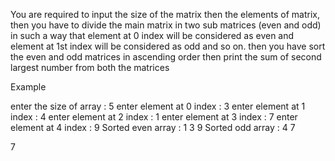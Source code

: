 You are required to input the size of the matrix then the elements of matrix, then you have to divide the main matrix in two sub matrices (even and odd) in such a way that element at 0 index will be considered as even and element at 1st index will be considered as odd and so on. then you have sort the even and odd matrices in ascending order then print the sum of second largest number from both the matrices

Example

enter the size of array : 5
enter element at 0 index : 3
enter element at 1 index : 4
enter element at 2 index : 1
enter element at 3 index : 7
enter element at 4 index : 9
Sorted even array : 1 3 9
Sorted odd array : 4 7

7
